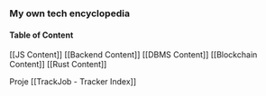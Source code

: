### My own tech encyclopedia

#### Table of Content
[[JS Content]]
[[Backend Content]]
[[DBMS Content]]
[[Blockchain Content]]
[[Rust Content]]

Proje
[[TrackJob - Tracker Index]]